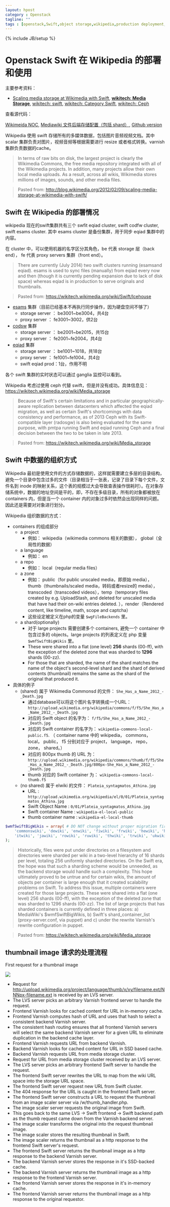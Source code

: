 ```yaml
---
layout: hpost
category : Openstack
tagline: ""
tags : [openstack,Swift,object storage,wikipedia,production deployment,use cases]
---
```

{% include JB/setup %}

# Openstack Swift 在 Wikipedia 的部署和使用

主要参考资料：

- [Scaling media storage at Wikimedia with Swift](http://blog.wikimedia.org/2012/02/09/scaling-media-storage-at-wikimedia-with-swift/), [__wikitech: Media Storage__](https://wikitech.wikimedia.org/wiki/Media_storage), [wikitech: swift](https://wikitech.wikimedia.org/wiki/Swift), [wikitech: Category Swift](https://wikitech.wikimedia.org/wiki/Category:Swift), [wikitech: Ceph](https://wikitech.wikimedia.org/wiki/Ceph)

查看源代码：

[Wikimeida NOC](https://noc.wikimedia.org/), [Mediawiki 文件后端存储配置（包括 shard）](https://noc.wikimedia.org/conf/highlight.php?file=filebackend.php), [Github version](https://github.com/wikimedia/operations-mediawiki-config/blob/master/wmf-config/filebackend.php)

Wikipedia 使用 swift 存储所有的多媒体数据，包括图片音频视频文档。其中 scalar 集群负责对图片，视频音频等根据需要进行 resize 或者格式转换。varnish 集群负责数据的cache。

> In terms of raw bits on disk, the largest project is clearly the Wikimedia Commons, the free media repository integrated with all of the Wikimedia projects. In addition, many projects allow their own local media uploads. As a result, across all wikis, Wikimedia stores millions of images, sounds, and other media files.

> Pasted from: http://blog.wikimedia.org/2012/02/09/scaling-media-storage-at-wikimedia-with-swift/

## Swift 在 Wikipedia 的部署情况

wikipedia 现在的swift集群共有三个 swfit eqiad cluster, swift codfw cluster, swift esams cluster. 其中 esams cluster 是备份集群，用于同步 eqiad 集群中的内容。

在 cluster 中，可以使用机器的名字区分其角色，be 代表 storage 层（back end）， fe 代表 proxy servers 集群（front end）。

> There are currently (July 2014) two swift clusters running (esamsand eqiad). esams is used to sync files (manually) from eqiad every now and then (though it is currently pending expansion due to lack of disk space) whereas eqiad is in production to serve originals and thumbnails.

> Pasted from: https://wikitech.wikimedia.org/wiki/Swift/Icehouse

- [esams](https://ganglia.wikimedia.org/latest/?r=hour&cs=&ce=&m=cpu_report&s=by+name&c=Swift%2520esams&tab=m&vn=&hide-hf=false) 集群（目前已经基本不再执行同步操作，因为硬盘空间不够了）
    + storage server ： be3001~be3004，共4台
    + proxy server ： fe3001~3002，供2台
- [codsw](https://ganglia.wikimedia.org/latest/?c=Swift%20codfw&m=cpu_report&r=hour&s=by%20name&hc=4&mc=2) 集群
    + storage server ： be2001~be2015，共15台
    + proxy server ： fe2001~fe2004，共4台
- [eqiad](https://ganglia.wikimedia.org/latest/?r=hour&cs=&ce=&m=cpu_report&s=by+name&c=Swift%2520eqiad&tab=m&vn=default&hide-hf=false) 集群
    + storage server ： be1001~1018，共18台
    + proxy server ： fe1001~fe1004，共4台
    + swift eqiad prod：1台，作用不明

各个 swift 集群的实时状态可以通过 ganglia 监控可以看到。

Wikipedia 考虑过使用 ceph 代替 swift，但是并没有成功。具体信息见：https://wikitech.wikimedia.org/wiki/Media_storage

> Because of Swift's certain limitations and in particular geographically-aware replication between datacenters which affected the eqiad migration, as well as certain Swift's shortcomings with data consistency and performance, as of 2013 Ceph with its Swift-compatible layer (radosgw) is also being evaluated for the same purpose, with pmtpa running Swift and eqiad running Ceph and a final decision between the two to be taken in late 2013.

> Pasted from: https://wikitech.wikimedia.org/wiki/Media_storage

## Swift 中数据的组织方式

Wikipedia 最初是使用文件的方式存储数据的，这样就需要建立多层的目录结构，避免一个目录中包含过多的文件（目录相当于一张表，记录了目录下每个文件，文件名到 inode 的映射关系，这个表的规模过大会导致查表操作很耗时）。在对象存储系统中，数据的地址空间是平的，即，不存在多级目录，所有的对象都被放在 containers 内，但是当一个 container 内的对象过多时依然会出现同样的问题。因此还是需要对对象进行划分。

Wikipedia 组织数据的方式：

- containers 的组成部分
    + a project
        * 例如： wikipedia（wikimedia commons 相关的数据）， global（全局性的数据）
    + a language
        * 例如： en
    + a repo
        * 例如： local（regular media files）
    + a zone
        * 例如： public（for public unscaled media，即原始 media），thumb（thumbnails/scaled media，转码或者resize的 media），transcoded（transcoded videos），temp（temporary files created by e.g. UploadStash, and deleted for unscaled media that have had their on-wiki entries deleted. ），render（Rendered content, like timeline, math, scope and captcha）
        * 这些设定被定义在php的变量 `$wgFileBackends` 里。
    + a shard(optionally)
        * 对于 large projects 需要创建多个 containers, 避免一个 container 中包含过多的 objects。large projects 的列表定义在 php 变量 `$wmfSwiftBigWikis` 里。
        * These were shared into a flat (one level) __256__ shards (00-ff), with the exception of the deleted zone that was sharded to __1296__ shards (00-zz).
        * For those that are sharded, the name of the shard matches the name of the object's second-level shard and the shard of derived contents (thumbnail) remains the same as the shard of the original that produced it.
- 具体的例子
    + (shared) 属于 Wikimedia Commonsd 的文件： `She_Has_a_Name_2012_-_Death.jpg`
        * 通过database可以将这个图片名字转换成一个URL：`http://upload.wikimedia.org/wikipedia/commons/f/f5/She_Has_a_Name_2012_-_Death.jpg`
        * 对应的 Swift object 的名字为： `f/f5/She_Has_a_Name_2012_-_Death.jpg`
        * 对应的 Swift container 的名字为： `wikipedia-commons-local-public.f5`. （ container name 中的 wikipedia， commons， local， public， f5 分别对应于 project， language， repo， zone， shared。）
        * 对应的 800px thumb 的 URL 为： `http://upload.wikimedia.org/wikipedia/commons/thumb/f/f5/She_Has_a_Name_2012_-_Death.jpg/800px-She_Has_a_Name_2012_-_Death.jpg`
        * thumb 对应的 Swift container 为： `wikipedia-commons-local-thumb.f5`
    + (no shared) 属于 elwiki 的文件： `Plateia_syntagmatos_Athina.jpg `
        * URL : `http://upload.wikimedia.org/wikipedia/el/0/01/Plateia_syntagmatos_Athina.jpg`
        * Swift Object Name : `0/01/Plateia_syntagmatos_Athina.jpg`
        * Swift container Name : `wikipedia-el-local-public`
        * thumb container name : `wikipedia-el-local-thumb`

~~~php
$wmfSwiftBigWikis = array( # DO NOT change without proper migration first
    'commonswiki', 'dewiki', 'enwiki', 'fiwiki', 'frwiki', 'hewiki', 'huwiki', 'idwiki',
    'itwiki', 'jawiki', 'rowiki', 'ruwiki', 'thwiki', 'trwiki', 'ukwiki', 'zhwiki'
);
~~~

> Historically, files were put under directories on a filesystem and directories were sharded per wiki in a two-level hierarchy of 16 shards per level, totaling 256 uniformly sharded directories. On the Swift era, the hope was that such a sharding scheme would be unneeded, as the backend storage would handle such a complexity. This hope ultimately proved to be untrue and for certain wikis, the amount of objects per container is large enough that it created scalability problems on Swift. To address this issue, multiple containers were created for those large projects. These were shared into a flat (one level) 256 shards (00-ff), with the exception of the deleted zone that was sharded to 1296 shards (00-zz). The list of large projects that has sharded containers is currently defined in three places: a) MediaWiki's $wmfSwiftBigWikis, b) Swift's shard_container_list (proxy-server.conf, via puppet) and c) under the rewrite Varnish's rewrite configuration in puppet.

> Pasted from: https://wikitech.wikimedia.org/wiki/Media_storage

## thumbnail image 请求的处理流程

First request for a thumbnail image

![](/images/Thumbnail-stack.svg)

- Request for http://upload.wikimedia.org/project/language/thumb/x/xy/filename.ext/NNNpx-filename.ext is received by an LVS server.
- The LVS server picks an arbitrary Varnish frontend server to handle the request.
- Frontend Varnish looks for cached content for URL in in-memory cache.
- Frontend Varnish computes hash of URL and uses that hash to select a consistent backend Varnish server.
- The consistent hash routing ensures that all frontend Varnish servers will select the same backend Varnish server for a given URL to eliminate duplication in the backend cache layer.
- Frontend Varnish requests URL from backend Varnish.
- Backend Varnish looks for cached content for URL in SSD based cache.
- Backend Varnish requests URL from media storage cluster.
- Request for URL from media storage cluster received by an LVS server.
- The LVS server picks an arbitrary frontend Swift server to handle the request.
- The frontend Swift server rewrites the URL to map from the wiki URL space into the storage URL space.
- The frontend Swift server request new URL from Swift cluster.
- The 404 response for the URL is caught in the frontend Swift server.
- The frontend Swift server constructs a URL to request the thumbnail from an image scaler server via /w/thumb_handler.php.
- The image scaler server requests the original image from Swift.
- This goes back to the same LVS -> Swift frontend -> Swift backend path as the thumb request came down from the Varnish backend server.
- The image scaler transforms the original into the request thumbnail image.
- The image scaler stores the resulting thumbnail in Swift.
- The image scaler returns the thumbnail as a http response to the frontend Swift server's request.
- The frontend Swift server returns the thumbnail image as a http response to the backend Varnish server.
- The backend Varnish server stores the response in it's SSD-backed cache.
- The backend Varnish server returns the thumbnail image as a http response to the frontend Varnish server.
- The frontend Varnish server stores the response in it's in-memory cache.
- The frontend Varnish server returns the thumbnail image as a http response to the original requestor.